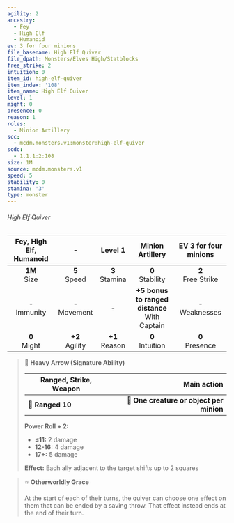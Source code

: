 ```yaml
---
agility: 2
ancestry:
  - Fey
  - High Elf
  - Humanoid
ev: 3 for four minions
file_basename: High Elf Quiver
file_dpath: Monsters/Elves High/Statblocks
free_strike: 2
intuition: 0
item_id: high-elf-quiver
item_index: '108'
item_name: High Elf Quiver
level: 1
might: 0
presence: 0
reason: 1
roles:
  - Minion Artillery
scc:
  - mcdm.monsters.v1:monster:high-elf-quiver
scdc:
  - 1.1.1:2:108
size: 1M
source: mcdm.monsters.v1
speed: 5
stability: 0
stamina: '3'
type: monster
---
```


###### High Elf Quiver

| Fey, High Elf, Humanoid |          -          |      Level 1       |                 Minion Artillery                  | EV 3 for four minions  |
| :---------------------: | :-----------------: | :----------------: | :-----------------------------------------------: | :--------------------: |
|    **1M**<br/> Size     |  **5**<br/> Speed   | **3**<br/> Stamina |               **0**<br/> Stability                | **2**<br/> Free Strike |
|   **-**<br/> Immunity   | **-**<br/> Movement |         -          | **+5 bonus to ranged distance**<br/> With Captain | **-**<br/> Weaknesses  |
|    **0**<br/> Might     | **+2**<br/> Agility | **+1**<br/> Reason |               **0**<br/> Intuition                |  **0**<br/> Presence   |

> 🏹 **Heavy Arrow (Signature Ability)**
>
> | **Ranged, Strike, Weapon** |                          **Main action** |
> | -------------------------- | ---------------------------------------: |
> | **📏 Ranged 10**           | **🎯 One creature or object per minion** |
>
> **Power Roll + 2:**
>
> - **≤11:** 2 damage
> - **12-16:** 4 damage
> - **17+:** 5 damage
>
> **Effect:** Each ally adjacent to the target shifts up to 2 squares

> ⭐️ **Otherworldly Grace**
>
> At the start of each of their turns, the quiver can choose one effect on them that can be ended by a saving throw. That effect instead ends at the end of their turn.

